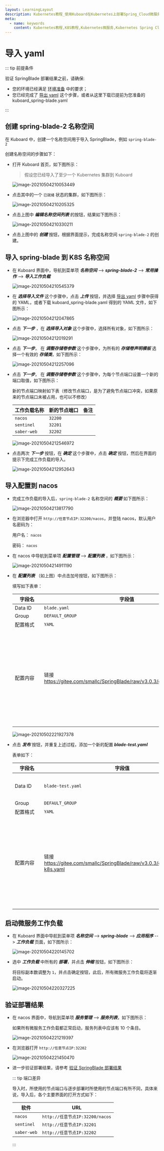 ```yaml
---
layout: LearningLayout
description: Kubernetes教程_使用Kuboard在Kubernetes上部署Spring_Cloud微服务平台SpringBlade
meta:
  - name: keywords
    content: Kubernetes教程,K8S教程,Kubernetes微服务,Kubernetes Spring Cloud
---
```


# 导入 yaml

<AdSenseTitle/>

::: tip 前提条件

验证 SpringBlade 部署结果之前，请确保: 
* 您的环境已经满足 [环境准备](../prepare/prepare.html) 中的要求；
* 您已经完成了 [导出 yaml](./export.html) 这个步骤，或者从这里下载已提前为您准备的 <a :href="$withBase('/kuboard_spring-blade.yaml')" download="kuboard_spring-blade.yaml">kuboard_spring-blade.yaml</a>

:::



## 创建 spring-blade-2 名称空间

在 Kuboard 中，创建一个名称空间用于导入 SpringBlade，例如 `spring-blade-2`

创建名称空间的步骤如下：

* 打开 Kuboard 首页，如下图所示：

  > 假设您已经导入了至少一个 Kubernetes 集群到 Kuboard

  ![image-20210504210053449](./import.assets/image-20210504210053449.png)

* 点击其中的一个 `已就绪` 状态的集群，如下图所示：

  ![image-20210504210205325](./import.assets/image-20210504210205325.png)

* 点击上图中 ***编辑名称空间列表*** 的按钮，结果如下图所示：

  ![image-20210504210330211](./import.assets/image-20210504210330211.png)

* 点击上图中的 ***创建*** 按钮，根据界面提示，完成名称空间 `spring-blade-2` 的创建。

## 导入 spring-blade 到 K8S 名称空间

* 在 Kuboard 界面中，导航到菜单项 ***名称空间*** --> ***spring-blade-2*** --> ***常用操作***  --> ***导入工作负载***

  ![image-20210504210545379](./import.assets/image-20210504210545379.png)

* 在 ***选择导入文件*** 这个步骤中，点击 ***上传*** 按钮，并选择 [导出 yaml](./export.html) 步骤中获得的 YAML，或者下载 <a :href="$withBase('/kuboard_spring-blade.yaml')" download="kuboard_spring-blade.yaml">kuboard_spring-blade.yaml</a> 得到的 YAML 文件，如下图所示：

  ![image-20210504212047865](./import.assets/image-20210504212047865.png)

* 点击 ***下一步*** ，在 ***选择导入对象*** 这个步骤中，选择所有对象，如下图所示：

  ![image-20210504212019291](./import.assets/image-20210504212019291.png)

* 点击 ***下一步***， 在 ***调整存储卷参数*** 这个步骤中，为所有的 ***存储卷声明模板*** 选择一个有效的 ***存储类***，如下图所示：

  ![image-20210504212257096](./import.assets/image-20210504212257096.png)

* 点击 ***下一步***， 在 ***调整存储卷参数*** 这个步骤中，为每个节点端口设置一个新的端口取值，如下图所示：

  新的节点端口映射如下表（修改节点端口，是为了避免节点端口冲突，如果原来的节点端口未被占用，也可以不修改）

  | 工作负载名称 | 新的节点端口 | 备注 |
  | ------------ | ------------ | ---- |
  | `nacos`      | `32200`      |      |
  | `sentinel`   | `32201`      |      |
  | `saber-web`  | `32202`      |      |

  ![image-20210504212546972](./import.assets/image-20210504212546972.png)

* 点击两次 ***下一步*** 按钮，在 ***确定*** 这个步骤中，点击 ***确定*** 按钮，然后在界面的提示下完成工作负载的导入。

  ![image-20210504212952643](./import.assets/image-20210504212952643.png)



## 导入配置到 nacos

* 完成工作负载的导入后，`spring-blade-2` 名称空间的 ***概要*** 如下图所示：

  ![image-20210504213817790](./import.assets/image-20210504213817790.png)

* 在浏览器中打开 `http://任意节点IP:32200/nacos`，并登陆 nacos，默认用户名密码为：

  用户名： `nacos`

  密码： `nacos`

* 在 nacos 中导航到菜单项 ***配置管理*** --> ***配置列表*** ，如下图所示：

  ![image-20210504214911190](./import.assets/image-20210504214911190.png)

* 在 ***配置列表*** （如上图）中点击加号按钮，如下图所示：

  填写如下表单：
  
  | 字段名   | 字段值                                                       | 备注                                                         |
  | -------- | ------------------------------------------------------------ | ------------------------------------------------------------ |
  | Data ID  | `blade.yaml`                                                 |                                                              |
  | Group    | `DEFAULT_GROUP`                                              |                                                              |
  | 配置格式 | `YAML`                                                       |                                                              |
  | 配置内容 <div style="width: 80px;"></div> | 链接 <a href="https://gitee.com/smallc/SpringBlade/raw/v3.0.3/doc/nacos/blade.yaml" target="_blank">https://gitee.com/smallc/SpringBlade/raw/v3.0.3/doc/nacos/blade.yaml</a> | 在浏览器打开该链接，并将其内容复制粘贴到 ***配置内容*** 字段 |
  
  ![image-20210502221927378](../deploy/nacos-config.assets/image-20210502221927378.png)
  
* 点击 ***发布*** 按钮，并重复上述过程，添加一个新的配置 ***blade-test.yaml***

  表单如下：

  | 字段名   | 字段值                                                       | 备注                                                         |
  | -------- | ------------------------------------------------------------ | ------------------------------------------------------------ |
  | Data ID  | `blade-test.yaml`                                            | <div style="color: red; font-weight: bold;">此处为 `blade-test.yaml` 不要写错</div> |
  | Group    | `DEFAULT_GROUP`                                              |                                                              |
  | 配置格式 | `YAML`                                                       |                                                              |
  | 配置内容 <div style="width: 80px;"></div> | 链接 <a href="https://gitee.com/smallc/SpringBlade/raw/v3.0.3/doc/nacos/blade-k8s.yaml" target="_blank">https://gitee.com/smallc/SpringBlade/raw/v3.0.3/doc/nacos/blade-k8s.yaml</a> | 在浏览器打开该链接，并将其内容复制粘贴到 ***配置内容*** 字段；<br /><div style="color: red; font-weight: bold;">此处使用 `blade-k8s.yaml` 文件中的内容，不要弄错</div> |


## 启动微服务工作负载

* 在 Kuboard 界面中导航到菜单项 ***名称空间*** --> ***spring-blade*** --> ***应用程序*** --> ***工作负载*** 页面，如下图所示：

  ![image-20210504220145702](./import.assets/image-20210504220145702.png)

* 选中 ***工作负载*** 中所有的 ***部署***，并点击 ***伸缩*** 按钮，如下图所示：

  将目标副本数调整为 `1`，并点击确定按钮，此后，所有微服务工作负载将逐渐启动。

  ![image-20210504220327225](./import.assets/image-20210504220327225.png)

## 验证部署结果

* 在 nacos 界面中，导航到菜单项 ***服务管理*** --> ***服务列表***，如下图所示：

  如果所有微服务工作负载都正常启动，服务列表中应该有 10 个条目。

  ![image-20210504221219397](./import.assets/image-20210504221219397.png)

* 在浏览器打开 `http://任意节点IP:32202`

  ![image-20210504221450470](./import.assets/image-20210504221450470.png)

* 进一步验证部署结果，请参考 [验证 SpringBlade 部署结果](../deploy/validate.html)

  ::: tip 端口差异

  导入时，所使用的节点端口与逐步部署时所使用的节点端口有所不同，具体来说，导入后，各个主要界面的打开方式如下：

  | 软件        | URL                       |
  | ----------- | ------------------------- |
  | `nacos`     | `http://任意节点IP:32200/nacos` |
  | `sentinel`  | `http://任意节点IP:32201` |
  | `saber-web` | `http://任意节点IP:32202` |

  :::
